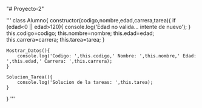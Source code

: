 "# Proyecto-2" 


'''
class Alumno{
    constructor(codigo,nombre,edad,carrera,tarea){
        if (edad<0 || edad>120){
            console.log('Edad no valida... intente de nuevo');
        }
        this.codigo=codigo;
        this.nombre=nombre;
        this.edad=edad;
        this.carrera=carrera;
        this.tarea=tarea;
    }

    Mostrar_Datos(){
        console.log('Codigo: ',this.codigo,' Nombre: ',this.nombre,' Edad: ',this.edad,' Carrera: ',this.carrera); 
    }
    
    Solucion_Tarea(){
        console.log('Solucion de la tareas: ',this.tarea);
    }
}
'''